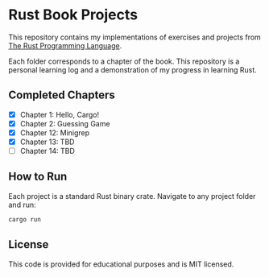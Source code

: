 # Rust Book Projects

This repository contains my implementations of exercises and projects from [The Rust Programming Language](https://doc.rust-lang.org/book/).

Each folder corresponds to a chapter of the book. This repository is a personal learning log and a demonstration of my progress in learning Rust.

## Completed Chapters

- [x] Chapter 1: Hello, Cargo!
- [x] Chapter 2: Guessing Game
- [x] Chapter 12: Minigrep
- [x] Chapter 13: TBD
- [ ] Chapter 14: TBD

## How to Run

Each project is a standard Rust binary crate. Navigate to any project folder and run:

```bash
cargo run
```

## License

This code is provided for educational purposes and is MIT licensed.
